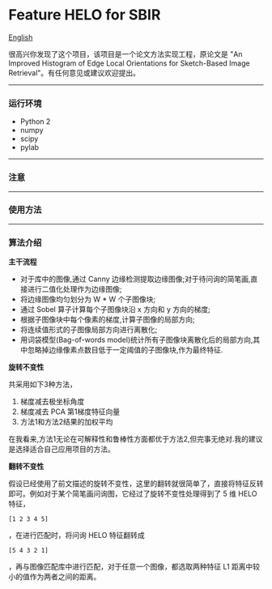 # Feature HELO for SBIR

[English](https://github.com/KangCai/An-Improved-Histogram-of-Edge-Local-Orientations-for-Sketch-Based-Image-Retrieval/blob/master/README.md)

很高兴你发现了这个项目，该项目是一个论文方法实现工程，原论文是 "An Improved Histogram of Edge Local Orientations for 
Sketch-Based Image Retrieval"。有任何意见或建议欢迎提出。

---

### 运行环境

* Python 2
* numpy
* scipy
* pylab

---

### 注意

---

### 使用方法

---

### 算法介绍

**主干流程**

* 对于库中的图像,通过 Canny 边缘检测提取边缘图像;对于待问询的简笔画,直接进行二值化处理作为边缘图像;
* 将边缘图像均匀划分为 W * W 个子图像块;
* 通过 Sobel 算子计算每个子图像块沿 x 方向和 y 方向的梯度;
* 根据子图像块中每个像素的梯度,计算子图像的局部方向;
* 将连续值形式的子图像局部方向进行离散化;
* 用词袋模型(Bag-of-words model)统计所有子图像块离散化后的局部方向,其中忽略掉边缘像素点数目低于一定阈值的子图像块,作为最终特征.

**旋转不变性**

共采用如下3种方法，

1. 梯度减去极坐标角度
2. 梯度减去 PCA 第1梯度特征向量
3. 方法1和方法2结果的加权平均

在我看来,方法1无论在可解释性和鲁棒性方面都优于方法2,但完事无绝对.我的建议是选择适合自己应用项目的方法。

**翻转不变性**

假设已经使用了前文描述的旋转不变性，这里的翻转就很简单了，直接将特征反转即可。例如对于某个简笔画问询图，它经过了旋转不变性处理得到了
 5 维 HELO 特征，

```buildoutcfg
[1 2 3 4 5]
```

，在进行匹配时，将问询 HELO 特征翻转成

```buildoutcfg
[5 4 3 2 1]
```

，再与图像匹配库中进行匹配，对于任意一个图像，都选取两种特征 L1 距离中较小的值作为两者之间的距离。
